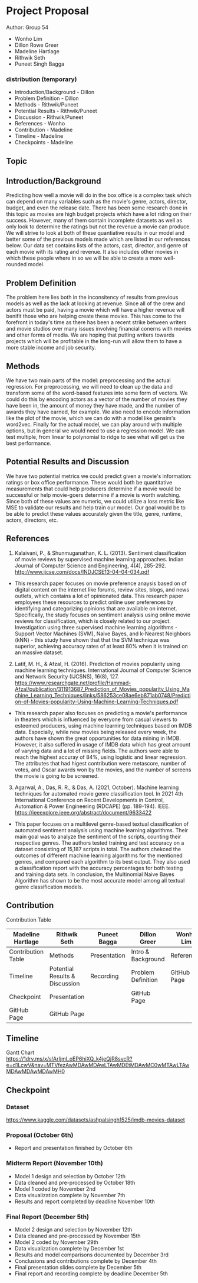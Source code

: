 # Project Proposal

Author: Group 54
- Wonho Lim
- Dillon Rowe Greer
- Madeline Hartlage
- Rithwik Seth
- Puneet Singh Bagga

### distribution (temporary)
- Introduction/Background - Dillon
- Problem Definition - Dillon
- Methods - Rithwik/Puneet
- Potential Results - Rithwik/Puneet
- Discussion - Rithwik/Puneet
- References - Wonho
- Contribution - Madeline
- Timeline - Madeline
- Checkpoints - Madeline

## Topic

## Introduction/Background
Predicting how well a movie will do in the box office is a complex task which can depend on many variables such as the movie's genre, actors, director, budget, and even the release date. There has been some research done in this topic as movies are high budget projects which have a lot riding on their success. However, many of them contain incomplete datasets as well as only look to determine the ratings but not the revenue a movie can produce. We will strive to look at both of these quantiative results in our model and better some of the previous models made which are listed in our references below. Our data set contains lists of the actors, cast, director, and genre of each movie with its rating and revenue. It also includes other movies in which these people where in so we will be able to create a more well-rounded model.

## Problem Definition
The problem here lies both in the inconsitency of results from previous models as well as the lack at looking at revenue. Since all of the crew and actors must be paid, having a movie which will have a higher revenue will benifit those who are helping create these movies. This has come to the forefront in today's time as there has been a recent strike between writers and movie studios over many issues involving financial conerns with movies and other forms of media. We are hoping that putting writers towards projects which will be profitable in the long-run will allow them to have a more stable income and job security.

## Methods
We have two main parts of the model: preprocessing and the actual regression. For preprocessing, we will need to clean up the data and transform some of the word-based features into some form of vectors. We could do this by encoding actors as a vector of the number of movies they have been in, the amount of money they have made, and the number of awards they have earned, for example. We also need to encode information like the plot of the movie, which we can do with a model like gensim's word2vec. Finally for the actual model, we can play around with multiple options, but in general we would need to use a regression model. We can test multiple, from linear to polynomial to ridge to see what will get us the best performance.

## Potential Results and Discussion
We have two potential metrics we could predict given a movie's information: ratings or box office performance. These would both be quantitative measurements that could help producers determine if a movie would be successful or help movie-goers determine if a movie is worth watching. Since both of these values are numeric, we could utilize a loss metric like MSE to validate our results and help train our model. Our goal would be to be able to predict these values accurately given the title, genre, runtime, actors, directors, etc. 
## References
1. Kalaivani, P., & Shunmuganathan, K. L. (2013). Sentiment classification of movie reviews by supervised machine learning approaches. Indian Journal of Computer Science and Engineering, 4(4), 285-292.
http://www.ijcse.com/docs/INDJCSE13-04-04-034.pdf
- This research paper focuses on movie preference anaysis based on of digital content on the internet like forums, review sites, blogs, and news outlets, which contains a lot of opinionated data. This research paper employees these resources to predict online user preferences by identifying and categorizing opinions that are available on internet. Specifically, the study focuses on sentiment analysis using online movie reviews for classification, which is closely related to our project. Investigation using three supervised machine learning algorithms - Support Vector Machines (SVM), Naive Bayes, and k-Nearest Neighbors (kNN) - this study have shown that that the SVM technique was superior, achieving accuracy rates of at least 80% when it is trained on an massive dataset. 
2. Latif, M. H., & Afzal, H. (2016). Prediction of movies popularity using machine learning techniques. International Journal of Computer Science and Network Security (IJCSNS), 16(8), 127.
https://www.researchgate.net/profile/Hammad-Afzal/publication/311913687_Prediction_of_Movies_popularity_Using_Machine_Learning_Techniques/links/586253ce08ae6eb871ab0748/Prediction-of-Movies-popularity-Using-Machine-Learning-Techniques.pdf
- This research paper also focuses on predicting a movie's performance in theaters which is influenced by everyone from casual viewers to esteemed producers, using machine learning techniques based on IMDB data. Especially, while new movies being released every week, the authors have shown the great opportunities for data mining in IMDB. However, it also suffered in usage of IMDB data which has great amount of varying data and a lot of missing fields. The authors were able to reach the highest accuray of 84%, using logistic and linear regression. The attributes that had higest contribution were metascore, number of votes, and Oscar awards won by the movies, and the number of screens the movie is going to be screened.
3. Agarwal, A., Das, R. R., & Das, A. (2021, October). Machine learning techniques for automated movie genre classification tool. In 2021 4th International Conference on Recent Developments in Control, Automation & Power Engineering (RDCAPE) (pp. 189-194). IEEE.
https://ieeexplore.ieee.org/abstract/document/9633422
- This paper focuses on a multilevel genre-based textual classification of automated sentiment analysis using machine learning algorithms. Their main goal was to analyze the sentiment of the scripts, counting their respective genres. The authors tested training and test accuracy on a dataset consisting of 15,187 scripts in total. The authors chekced the outcomes of different machine learning algorithms for the mentioned genres, and compared each algorithm to its best output. They also used a classification report with the accuracy percentages for both testing and training data sets. In conclusion, the Multinomial Naive Bayes Algorithm has shown to be the most accurate model among all textual genre classification models.

## Contribution
Contribution Table

| Madeline Hartlage  | Rithwik Seth                   | Puneet Bagga                   | Dillon Greer       | Wonho Lim   |
| ------------------ | ------------------------------ | ------------------------------ | ------------------ | ----------- |
| Contribution Table | Methods                        | Presentation                   | Intro & Background | References  |
| Timeline           | Potential Results & Discussion | Recording                      | Problem Definition | GitHub Page |
| Checkpoint         | Presentation                   |                                | GitHub Page        |             |
| GitHub Page        | GitHub Page                    |                                |                    |             |

## Timeline
Gantt Chart <br />
https://1drv.ms/x/s!ArIjml_oEP6hiXQ_k4jeQjR8svcR?e=d1LcwV&nav=MTVfezAwMDAwMDAwLTAwMDEtMDAwMC0wMTAwLTAwMDAwMDAwMDAwMH0

## Checkpoint
### Dataset 
https://www.kaggle.com/datasets/ashpalsingh1525/imdb-movies-dataset
### Proposal (October 6th)
- Report and presentation finished by October 6th
### Midterm Report (November 10th)
- Model 1 design and selection by October 12th
- Data cleaned and pre-processed by October 18th
- Model 1 coded by November 2nd
- Data visualization complete by November 7th
- Results and report completed by deadline November 10th
### Final Report (December 5th)
- Model 2 design and selection by November 12th
- Data cleaned and pre-processed by November 15th
- Model 2 coded by November 29th
- Data visualization complete by December 1st
- Results and model comparisons documented by December 3rd
- Conclusions and contributions complete by December 4th
- Final presentation slides complete by December 5th
- Final report and recording complete by deadline December 5th
